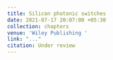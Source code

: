 ```yaml
---
title: Silicon photonic switches
date: 2021-07-17 20:07:00 +05:30
collection: chapters
venue: 'Wiley Publishing '
link: "..."
citation: Under review
---
```


